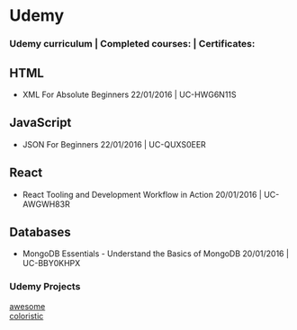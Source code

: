 # Udemy
### Udemy curriculum | Completed courses: | Certificates:

## HTML
- XML For Absolute Beginners 22/01/2016 | UC-HWG6N11S

## JavaScript
- JSON For Beginners 22/01/2016 | UC-QUXS0EER

## React
- React Tooling and Development Workflow in Action 20/01/2016 | UC-AWGWH83R

## Databases
- MongoDB Essentials - Understand the Basics of MongoDB 20/01/2016 | UC-BBY0KHPX

### Udemy Projects

[awesome](http://htmlpreview.github.io/?https://github.com/SonyaMoisset/Udemy/blob/master/awesome/index.html)<br>
[coloristic](http://htmlpreview.github.io/?https://github.com/SonyaMoisset/Udemy/blob/master/awesome/index.html)
